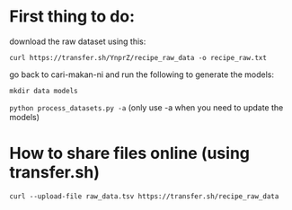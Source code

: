 # First thing to do:

download the raw dataset using this:

`curl https://transfer.sh/YnprZ/recipe_raw_data -o recipe_raw.txt`

go back to cari-makan-ni and run the following to generate the models:

`mkdir data models`

`python process_datasets.py -a` (only use -a when you need to update the models)

# How to share files online (using transfer.sh)
`curl --upload-file raw_data.tsv https://transfer.sh/recipe_raw_data`
